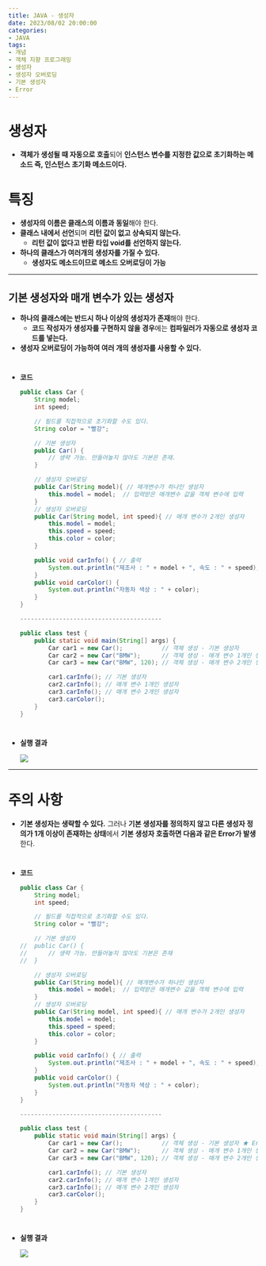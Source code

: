 ```yaml
---
title: JAVA - 생성자
date: 2023/08/02 20:00:00
categories:
- JAVA
tags:
- 개념
- 객체 지향 프로그래밍
- 생성자
- 생성자 오버로딩
- 기본 생성자
- Error
---
```


# 생성자

- **객체가 생성될 때 자동으로 호출**되어 **인스턴스 변수를 지정한 값으로 초기화하는 메소드
즉, 인스턴스 초기화 메소드이다.**

# 특징

- **생성자의 이름은 클래스의 이름과 동일**해야 한다.
- **클래스 내에서 선언**되며 **리턴 값이 없고 상속되지 않는다.**
    - **리턴 값이 없다고 반환 타입 void를 선언하지 않는다.**
- **하나의 클래스가 여러개의 생성자를 가질 수 있다.**
    - **생성자도 메소드이므로 메소드 오버로딩이 가능**
    

---

## 기본 생성자와 매개 변수가 있는 생성자

- **하나의 클래스에는 반드시 하나 이상의 생성자가 존재**해야 한다.
    - **코드 작성자가 생성자를 구현하지 않을 경우**에는 **컴파일러가 자동으로 생성자 코드를 넣는다.**
- **생성자 오버로딩이 가능하여 여러 개의 생성자를 사용할 수 있다.**
#
- **코드**
    
    ```java
    public class Car {
    	String model;
    	int speed;
    
    	// 필드를 직접적으로 초기화할 수도 있다.
    	String color = "빨강";
    
    	// 기본 생성자
    	public Car() { 
    		// 생략 가능. 만들어놓지 않아도 기본은 존재.
    	}
    
    	// 생성자 오버로딩
    	public Car(String model){ // 매개변수가 하나인 생성자
    		this.model = model;  // 입력받은 매개변수 값을 객체 변수에 입력
    	}
    	// 생성자 오버로딩
    	public Car(String model, int speed){ // 매개 변수가 2개인 생성자
    		this.model = model;
    		this.speed = speed;
    		this.color = color;
    	}
    
    	public void carInfo() { // 출력
    		System.out.println("제조사 : " + model + ", 속도 : " + speed);
    	}
    	public void carColor() {
    		System.out.println("자동차 색상 : " + color);
    	}
    }
    
    ----------------------------------------
    
    public class test {
    	public static void main(String[] args) {
    		Car car1 = new Car();           // 객체 생성 - 기본 생성자
    		Car car2 = new Car("BMW");      // 객체 생성 - 매개 변수 1개인 생성자
    		Car car3 = new Car("BMW", 120); // 객체 생성 - 매개 변수 2개인 생성자
    
    		car1.carInfo(); // 기본 생성자
    		car2.carInfo(); // 매개 변수 1개인 생성자
    		car3.carInfo(); // 매개 변수 2개인 생성자
    		car3.carColor();
    	}
    }
    ```
#    
- **실행 결과**
    
    ![](/Images/2023/08/JAVA-생성자/Untitled.png)
    
---

# 주의 사항

- **기본 생성자는 생략할 수 있다.** 그러나 **기본 생성자를 정의하지 않고 다른 생성자 정의가 1개 이상이 존재하는 상태**에서 **기본 생성자 호출하면 다음과 같은 Error가 발생**한다.
    
#    
- **코드**
    
    ```java
    public class Car {
    	String model;
    	int speed;
    
    	// 필드를 직접적으로 초기화할 수도 있다.
    	String color = "빨강";
    
    	// 기본 생성자
    //	public Car() { 
    //		// 생략 가능. 만들어놓지 않아도 기본은 존재
    //	}
    
    	// 생성자 오버로딩
    	public Car(String model){ // 매개변수가 하나인 생성자
    		this.model = model;  // 입력받은 매개변수 값을 객체 변수에 입력
    	}
    	// 생성자 오버로딩
    	public Car(String model, int speed){ // 매개 변수가 2개인 생성자
    		this.model = model;
    		this.speed = speed;
    		this.color = color;
    	}
    
    	public void carInfo() { // 출력
    		System.out.println("제조사 : " + model + ", 속도 : " + speed);
    	}
    	public void carColor() {
    		System.out.println("자동차 색상 : " + color);
    	}
    }
    
    ----------------------------------------
    
    public class test {
    	public static void main(String[] args) {
    		Car car1 = new Car();           // 객체 생성 - 기본 생성자 ★ Error 발생 ★
    		Car car2 = new Car("BMW");      // 객체 생성 - 매개 변수 1개인 생성자
    		Car car3 = new Car("BMW", 120); // 객체 생성 - 매개 변수 2개인 생성자
    
    		car1.carInfo(); // 기본 생성자
    		car2.carInfo(); // 매개 변수 1개인 생성자
    		car3.carInfo(); // 매개 변수 2개인 생성자
    		car3.carColor();
    	}
    }
    ```
#    
- **실행 결과**

    ![](/Images/2023/08/JAVA-생성자/Untitled%201.png)